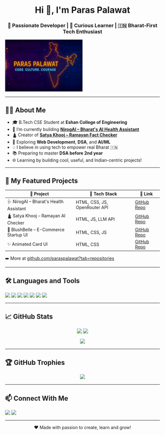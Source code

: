 <h1 align="center">Hi 👋, I'm Paras Palawat</h1>
<h3 align="center">🚀 Passionate Developer | 🧠 Curious Learner | 🇮🇳 Bharat-First Tech Enthusiast</h3>

<img src="A_digital_banner_image_features_Paras_Palawat_in_n.png" alt="Paras Palawat Banner" width="50%" />


---

## 🧑‍💻 About Me

- 🎓 B.Tech CSE Student at **Eshan College of Engineering**
- 🔭 I’m currently building **[NirogAI – Bharat's AI Health Assistant](https://github.com/paraspalawat/nirogai)**
- 🛕 Creator of **[Satya Khooj – Ramayan Fact Checker](https://github.com/paraspalawat/ramayan-fact-checker)**
- 🚀 Exploring **Web Development**, **DSA**, and **AI/ML**
- 💡 I believe in using tech to empower real Bharat 🇮🇳
- 📚 Preparing to master **DSA before 2nd year**
- 🌐 Learning by building cool, useful, and Indian-centric projects!

---

## 🔗 My Featured Projects

| 🌟 Project | 🔧 Tech Stack | 📎 Link |
|-----------|--------------|---------|
| 🩺 NirogAI – Bharat's Health Assistant | HTML, CSS, JS, OpenRouter API | [GitHub Repo](https://github.com/paraspalawat/nirogai) |
| 🛕 Satya Khooj – Ramayan AI Checker | HTML, JS, LLM API | [GitHub Repo](https://github.com/paraspalawat/ramayan-fact-checker) |
| 💄 BlushBelle – E-Commerce Startup UI | HTML, CSS, JS | [GitHub Repo](https://github.com/paraspalawat/blushbelle) |
| ✨ Animated Card UI | HTML, CSS | [GitHub Repo](https://github.com/paraspalawat/animated-card) |

➡️ More at [github.com/paraspalawat?tab=repositories](https://github.com/paraspalawat?tab=repositories)

---

## 🛠️ Languages and Tools

<p>
  <img src="https://img.shields.io/badge/HTML5-%23E34F26.svg?&style=for-the-badge&logo=html5&logoColor=white"/>
  <img src="https://img.shields.io/badge/CSS3-%231572B6.svg?&style=for-the-badge&logo=css3&logoColor=white"/>
  <img src="https://img.shields.io/badge/JavaScript-%23F7DF1E.svg?&style=for-the-badge&logo=javascript&logoColor=black"/>
  <img src="https://img.shields.io/badge/Python-FFD43B?style=for-the-badge&logo=python&logoColor=blue"/>
  <img src="https://img.shields.io/badge/Git-%23F05033.svg?&style=for-the-badge&logo=git&logoColor=white"/>
  <img src="https://img.shields.io/badge/GitHub-%23121011.svg?&style=for-the-badge&logo=github&logoColor=white"/>
  <img src="https://img.shields.io/badge/VSCode-%23007ACC.svg?&style=for-the-badge&logo=visual-studio-code&logoColor=white"/>
</p>

---

## 📈 GitHub Stats

<p align="center">
  <img src="https://github-readme-stats.vercel.app/api?username=paraspalawat&show_icons=true&theme=tokyonight" height="170px"/>
  <img src="https://github-readme-streak-stats.herokuapp.com/?user=paraspalawat&theme=tokyonight" height="170px"/>
</p>

<p align="center">
  <img src="https://github-profile-summary-cards.vercel.app/api/cards/profile-details?username=paraspalawat&theme=tokyonight"/>
</p>

---

## 🏆 GitHub Trophies

<p align="center">
  <img src="https://github-profile-trophy.vercel.app/?username=paraspalawat&theme=dracula&no-bg=true&no-frame=true" />
</p>

---

## 📫 Connect With Me

<p>
  <a href="mailto:paraspalawat123@gmail.com"><img src="https://img.shields.io/badge/Gmail-D14836?style=for-the-badge&logo=gmail&logoColor=white"/></a>
  <a href="https://www.linkedin.com/in/paraspalawat"><img src="https://img.shields.io/badge/LinkedIn-%230077B5.svg?&style=for-the-badge&logo=linkedin&logoColor=white" /></a>
</p>

---

<p align="center">
  ❤️ Made with passion to create, learn and grow!
</p>
